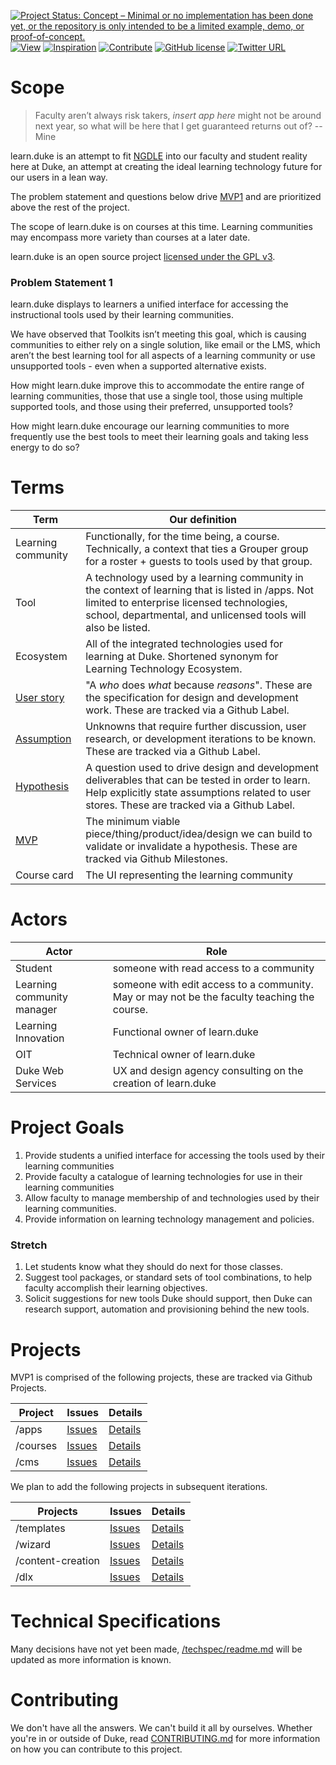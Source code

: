 [![Project Status: Concept – Minimal or no implementation has been done yet, or the repository is only intended to be a limited example, demo, or proof-of-concept.](http://www.repostatus.org/badges/latest/concept.svg)](http://www.repostatus.org/#concept)
[![View](https://img.shields.io/badge/read-github.io-orange.svg)](https://dukelearninginnovation.github.io/learn.duke/)
[![Inspiration](https://img.shields.io/badge/inspiration-invisionapp-ff69b4.svg)](https://projects.invisionapp.com/d/main#/projects/boards/5767824)
[![Contribute](https://img.shields.io/badge/contribute-github-green.svg)](https://github.com/DukeLearningInnovation/learn.duke)
[![GitHub license](https://img.shields.io/github/license/DukeLearningInnovation/learn.duke.svg)](https://github.com/DukeLearningInnovation/learn.duke)
[![Twitter URL](https://img.shields.io/twitter/url/http/shields.io.svg?style=social)](https://twitter.com/dukelearning)

# Scope

> Faculty aren’t always risk takers, *insert app here* might not be around next year, so what will be here that I get guaranteed returns out of? --Mine

learn.duke is an attempt to fit [NGDLE](//ngdle.org) into our faculty and student reality here at Duke, an attempt at creating the ideal learning technology future for our users in a lean way.

The problem statement and questions below drive [MVP1](https://github.com/DukeLearningInnovation/learn.duke/milestone/1) and are prioritized above the rest of the project.

The scope of learn.duke is on courses at this time. Learning communities may encompass more variety than courses at a later date.

learn.duke is an open source project [licensed under the GPL v3](LICENSE).

### Problem Statement 1

learn.duke displays to learners a unified interface for accessing the instructional tools used by their learning communities. 

We have observed that Toolkits isn’t meeting this goal, which is causing communities to either rely on a single solution, like email or the LMS, which aren’t the best learning tool for all aspects of a learning community or use unsupported tools - even when a supported alternative exists. 

How might learn.duke improve this to accommodate the entire range of learning communities, those that use a single tool, those using multiple supported tools, and those using their preferred, unsupported tools? 

How might learn.duke encourage our learning communities to more frequently use the best tools to meet their learning goals and taking less energy to do so?

# Terms
Term | Our definition
-----|---------------
Learning community | Functionally, for the time being, a course. Technically, a context that ties a Grouper group for a roster + guests to tools used by that group.  
Tool | A technology used by a learning community in the context of learning that is listed in /apps. Not limited to enterprise licensed technologies, school, departmental, and unlicensed tools will also be listed.
Ecosystem | All of the integrated technologies used for learning at Duke. Shortened synonym for Learning Technology Ecosystem.
[User story](https://github.com/DukeLearningInnovation/learn.duke/issues?q=is%3Aopen+is%3Aissue+label%3A%22user+story%22) | "A *who* does *what* because *reasons*". These are the specification for design and development work. These are tracked via a Github Label. 
[Assumption](https://github.com/DukeLearningInnovation/learn.duke/issues?q=is%3Aopen+is%3Aissue+label%3Aassumption) | Unknowns that require further discussion, user research, or development iterations to be known. These are tracked via a Github Label.
[Hypothesis](https://github.com/DukeLearningInnovation/learn.duke/issues?q=is%3Aopen+is%3Aissue+label%3Ahypothesis) | A question used to drive design and development deliverables that can be tested in order to learn. Help explicitly state assumptions related to user stores. These are tracked via a Github Label.
[MVP](https://github.com/DukeLearningInnovation/learn.duke/milestones) | The minimum viable piece/thing/product/idea/design we can build to validate or invalidate a hypothesis. These are tracked via Github Milestones.
Course card | The UI representing the learning community

# Actors

Actor | Role
------|-----
Student | someone with read access to a community
Learning community manager | someone with edit access to a community. May or may not be the faculty teaching the course.
Learning Innovation | Functional owner of learn.duke
OIT | Technical owner of learn.duke
Duke Web Services | UX and design agency consulting on the creation of learn.duke

# Project Goals
1. Provide students a unified interface for accessing the tools used by their learning communities
1. Provide faculty a catalogue of learning technologies for use in their learning communities
1. Allow faculty to manage membership of and technologies used by their learning communities.
1. Provide information on learning technology management and policies. 
	
### Stretch
1. Let students know what they should do next for those classes.
1. Suggest tool packages, or standard sets of tool combinations, to help faculty accomplish their learning objectives.
1. Solicit suggestions for new tools Duke should support, then Duke can research support, automation and provisioning behind the new tools. 

# Projects
MVP1 is comprised of the following projects, these are tracked via Github Projects.

Project | Issues | Details
---|---|---
/apps | [Issues](https://github.com/DukeLearningInnovation/learn.duke/issues?q=is%3Aopen+is%3Aissue+project%3ADukeLearningInnovation%2Flearn.duke%2F2) | [Details](apps/readme.md)
/courses | [Issues](https://github.com/DukeLearningInnovation/learn.duke/issues?q=is%3Aopen+is%3Aissue+project%3ADukeLearningInnovation%2Flearn.duke%2F1) | [Details](courses/readme.md)
/cms | [Issues](https://github.com/DukeLearningInnovation/learn.duke/issues?q=is%3Aopen+is%3Aissue+project%3ADukeLearningInnovation%2Flearn.duke%2F10) | [Details](cms/readme.md)

We plan to add the following projects in subsequent iterations.  

Projects | Issues | Details
---|---|---
/templates | [Issues](https://github.com/DukeLearningInnovation/learn.duke/issues?q=is%3Aopen+is%3Aissue+project%3ADukeLearningInnovation%2Flearn.duke%2F13) | [Details](templates/readme.md)
/wizard | [Issues](https://github.com/DukeLearningInnovation/learn.duke/issues?q=is%3Aopen+is%3Aissue+project%3ADukeLearningInnovation%2Flearn.duke%2F12) | [Details](wizard/readme.md)
/content-creation | [Issues](https://github.com/DukeLearningInnovation/learn.duke/issues?q=is%3Aopen+is%3Aissue+project%3ADukeLearningInnovation%2Flearn.duke%2F11) | [Details](content-creation/readme.md)
/dlx | [Issues](https://github.com/DukeLearningInnovation/learn.duke/issues?q=is%3Aopen+is%3Aissue+project%3ADukeLearningInnovation%2Flearn.duke%2F9) | [Details](dlx/readme.md)


# Technical Specifications
Many decisions have not yet been made, [/techspec/readme.md](techspec/readme.md) will be updated as more information is known.

# Contributing
We don't have all the answers. We can't build it all by ourselves. Whether you're in or outside of Duke, read [CONTRIBUTING.md](CONTRIBUTING.md) for more information on how you can contribute to this project.
